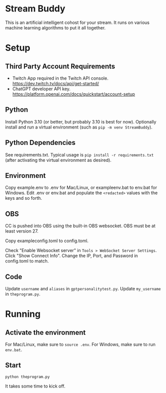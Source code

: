 # Stream Buddy
This is an artificial intelligent cohost for your stream. It runs on various machine learning algorithms to put it all together.

# Setup

## Third Party Account Requirements
* Twitch App required in the Twitch API console. https://dev.twitch.tv/docs/api/get-started/
* ChatGPT developer API key. https://platform.openai.com/docs/quickstart/account-setup

## Python
Install Python 3.10 (or better, but probably 3.10 is best for now).
Optionally install and run a virtual environment (such as `pip -m venv StreamBuddy`).

## Python Dependencies
See requirements.txt. Typical usage is `pip install -r requirements.txt` (after activating the virtual environment as desired).

## Environment
Copy example.env to .env for Mac/Linux, or exampleenv.bat to env.bat for Windows.
Edit .env or env.bat and populate the `<redacted>` values with the keys and so forth.

## OBS
CC is pushed into OBS using the built-in OBS websocket. OBS must be at least version 27.

Copy exampleconfig.toml to config.toml.

Check "Enable Websocket server" in `Tools > WebSocket Server Settings`. Click "Show Connect Info". Change the IP, Port, and Password in config.toml to match.

## Code
Update `username` and `aliases` in `gptpersonalitytest.py`.
Update `my_username` in `theprogram.py`.

# Running

## Activate the environment
For Mac/Linux, make sure to `source .env`. For Windows, make sure to run `env.bat`.

## Start
`python theprogram.py`

It takes some time to kick off.
